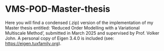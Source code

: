 # VMS-POD-Master-thesis

Here you will find a condensed (.zip) version of the implementation of my Master thesis entitled: ‘Reduced Order Modelling with a Variational Multiscale Method’, submitted in March 2025 and supervised by Prof. Volker John. 
A personal copy of Eigen 3.4.0 is included (see: https://eigen.tuxfamily.org).
